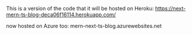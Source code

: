 This is a version of the code that it will be hosted on Heroku: https://next-mern-ts-blog-deca06f16114.herokuapp.com/

now hosted on Azure too: mern-next-ts-blog.azurewebsites.net
